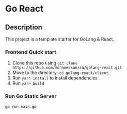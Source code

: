 # Go React

## Description

This project is a template starter for GoLang & React.

### Frontend Quick start

1.  Clone this repo using `git clone https://github.com/mohamedsamara/golang-react.git`
2.  Move to the directory: `cd golang-react/client`.<br />
3.  Run `yarn install` to install dependencies.<br />
4.  Run `yarn build`

### Run Go Static Server

`go run main.go `
